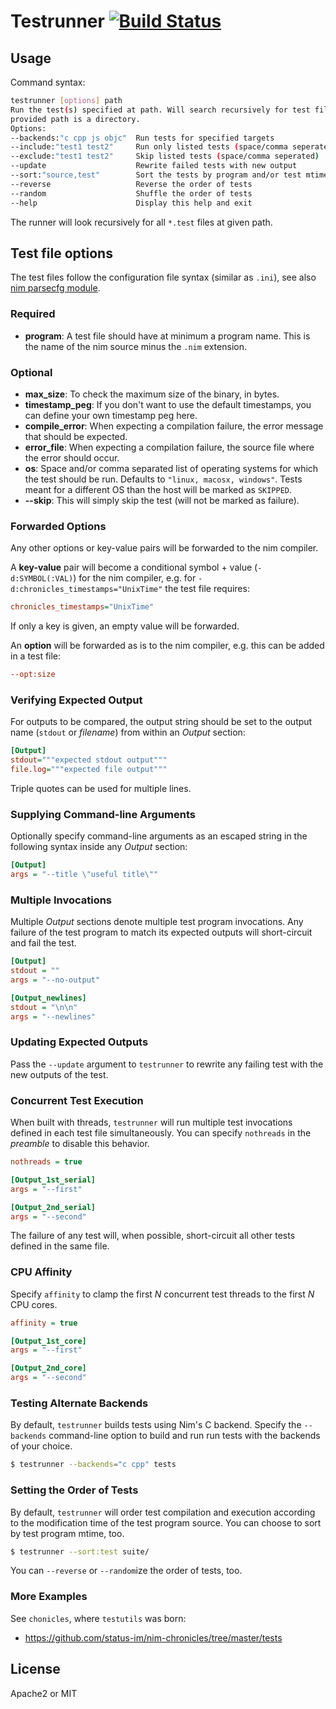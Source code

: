 # Testrunner [![Build Status](https://travis-ci.org/disruptek/testutils.svg?branch=master)](https://travis-ci.org/disruptek/testutils)

## Usage

Command syntax:

```sh
testrunner [options] path
Run the test(s) specified at path. Will search recursively for test files
provided path is a directory.
Options:
--backends:"c cpp js objc"  Run tests for specified targets
--include:"test1 test2"     Run only listed tests (space/comma seperated)
--exclude:"test1 test2"     Skip listed tests (space/comma seperated)
--update                    Rewrite failed tests with new output
--sort:"source,test"        Sort the tests by program and/or test mtime
--reverse                   Reverse the order of tests
--random                    Shuffle the order of tests
--help                      Display this help and exit
```

The runner will look recursively for all `*.test` files at given path.

## Test file options

The test files follow the configuration file syntax (similar as `.ini`), see
also [nim parsecfg module](https://nim-lang.org/docs/parsecfg.html).

### Required

- **program**: A test file should have at minimum a program name. This is the name
of the nim source minus the `.nim` extension.

### Optional

- **max_size**: To check the maximum size of the binary, in bytes.
- **timestamp_peg**: If you don't want to use the default timestamps, you can define
your own timestamp peg here.
- **compile_error**: When expecting a compilation failure, the error message that
should be expected.
- **error_file**: When expecting a compilation failure, the source file where the
error should occur.
- **os**: Space and/or comma separated list of operating systems for which the
test should be run. Defaults to `"linux, macosx, windows"`. Tests meant for a
different OS than the host will be marked as `SKIPPED`.
- **--skip**: This will simply skip the test (will not be marked as failure).

### Forwarded Options
Any other options or key-value pairs will be forwarded to the nim compiler.

A **key-value** pair will become a conditional symbol + value (`-d:SYMBOL(:VAL)`)
for the nim compiler, e.g. for `-d:chronicles_timestamps="UnixTime"` the test
file requires:
```ini
chronicles_timestamps="UnixTime"
```
If only a key is given, an empty value will be forwarded.

An **option** will be forwarded as is to the nim compiler, e.g. this can be
added in a test file:
```ini
--opt:size
```

### Verifying Expected Output

For outputs to be compared, the output string should be set to the output name
(`stdout` or _filename_) from within an _Output_ section:

```ini
[Output]
stdout="""expected stdout output"""
file.log="""expected file output"""
```

Triple quotes can be used for multiple lines.

### Supplying Command-line Arguments

Optionally specify command-line arguments as an escaped string in the following
syntax inside any _Output_ section:

```ini
[Output]
args = "--title \"useful title\""
```

### Multiple Invocations

Multiple _Output_ sections denote multiple test program invocations. Any
failure of the test program to match its expected outputs will short-circuit
and fail the test.

```ini
[Output]
stdout = ""
args = "--no-output"

[Output_newlines]
stdout = "\n\n"
args = "--newlines"
```

### Updating Expected Outputs

Pass the `--update` argument to `testrunner` to rewrite any failing test with
the new outputs of the test.

### Concurrent Test Execution

When built with threads, `testrunner` will run multiple test invocations
defined in each test file simultaneously. You can specify `nothreads` in the
_preamble_ to disable this behavior.

```ini
nothreads = true

[Output_1st_serial]
args = "--first"

[Output_2nd_serial]
args = "--second"
```

The failure of any test will, when possible, short-circuit all other tests
defined in the same file.

### CPU Affinity

Specify `affinity` to clamp the first _N_ concurrent test threads to the first
_N_ CPU cores.

```ini
affinity = true

[Output_1st_core]
args = "--first"

[Output_2nd_core]
args = "--second"
```

### Testing Alternate Backends

By default, `testrunner` builds tests using Nim's C backend. Specify the
`--backends` command-line option to build and run run tests with the backends
of your choice.

```sh
$ testrunner --backends="c cpp" tests
```

### Setting the Order of Tests

By default, `testrunner` will order test compilation and execution according
to the modification time of the test program source.  You can choose to sort
by test program mtime, too.

```sh
$ testrunner --sort:test suite/
```

You can `--reverse` or `--random`ize the order of tests, too.

### More Examples

See `chonicles`, where `testutils` was born:
- https://github.com/status-im/nim-chronicles/tree/master/tests


## License
Apache2 or MIT
